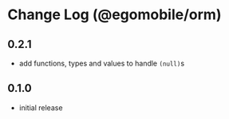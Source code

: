 # Change Log (@egomobile/orm)

## 0.2.1

- add functions, types and values to handle `(null)`s

## 0.1.0

- initial release

